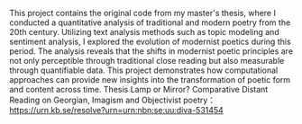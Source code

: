 This project contains the original code from my master's thesis, where I conducted a quantitative analysis of traditional and modern poetry from the 20th century. Utilizing text analysis methods such as topic modeling and sentiment analysis, I explored the evolution of modernist poetics during this period. The analysis reveals that the shifts in modernist poetic principles are not only perceptible through traditional close reading but also measurable through quantifiable data. This project demonstrates how computational approaches can provide new insights into the transformation of poetic form and content across time.
Thesis Lamp or Mirror? Comparative Distant Reading on Georgian, Imagism and Objectivist poetry：
https://urn.kb.se/resolve?urn=urn:nbn:se:uu:diva-531454
